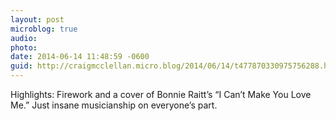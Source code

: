 ```yaml
---
layout: post
microblog: true
audio: 
photo: 
date: 2014-06-14 11:48:59 -0600
guid: http://craigmcclellan.micro.blog/2014/06/14/t477870330975756288.html
---
```

Highlights: Firework and a cover of Bonnie Raitt’s “I Can’t Make You Love Me.” Just insane musicianship on everyone’s part.
